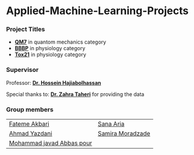 # Applied-Machine-Learning-Projects
### Project Titles

- **[QM7](https://github.com/mAbbaspour/Applied-Machine-Learning-Projects/tree/main/QM7)** in quantom mechanics category
- **[BBBP](https://github.com/mAbbaspour/Applied-Machine-Learning-Projects/tree/main/Bbbp)** in physiology category
- **[Tox21](https://github.com/mAbbaspour/Applied-Machine-Learning-Projects/tree/main/Tox21)** in physiology category
### Supervisor
Professor: **[Dr. Hossein Hajiabolhassan](https://github.com/hhaji)**

Special thanks to: **[Dr. Zahra Taheri](https://github.com/zahta)**  for providing the data
### Group members
| | |
| ----------- | ----------- |
| [Fateme Akbari](https://github.com/f-akbari) | [Sana Aria](https://github.com/sanaaria) |
| [Ahmad Yazdani](https://github.com/Ahmadyazdani78) | [Samira Moradzade](https://github.com/samiramoradzade) |
| [Mohammad javad Abbas pour](https://github.com/mAbbaspour) |  
